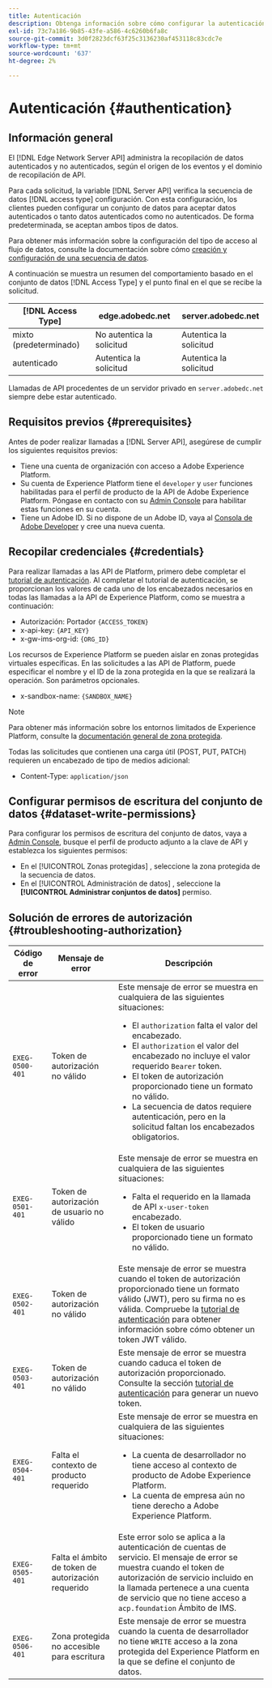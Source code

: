 ```yaml
---
title: Autenticación
description: Obtenga información sobre cómo configurar la autenticación para la API del servidor de red perimetral de Adobe Experience Platform.
exl-id: 73c7a186-9b85-43fe-a586-4c6260b6fa8c
source-git-commit: 3d0f2823dcf63f25c3136230af453118c83cdc7e
workflow-type: tm+mt
source-wordcount: '637'
ht-degree: 2%

---
```


# Autenticación {#authentication}

## Información general

El [!DNL Edge Network Server API] administra la recopilación de datos autenticados y no autenticados, según el origen de los eventos y el dominio de recopilación de API.

Para cada solicitud, la variable [!DNL Server API] verifica la secuencia de datos [!DNL access type] configuración. Con esta configuración, los clientes pueden configurar un conjunto de datos para aceptar datos autenticados o tanto datos autenticados como no autenticados. De forma predeterminada, se aceptan ambos tipos de datos.

Para obtener más información sobre la configuración del tipo de acceso al flujo de datos, consulte la documentación sobre cómo [creación y configuración de una secuencia de datos](../datastreams/overview.md#create).

A continuación se muestra un resumen del comportamiento basado en el conjunto de datos [!DNL Access Type] y el punto final en el que se recibe la solicitud.

| [!DNL Access Type] | edge.adobedc.net | server.adobedc.net |
|-----------------|-------------------------------|-----------------------|
| mixto (predeterminado) | No autentica la solicitud | Autentica la solicitud |
| autenticado | Autentica la solicitud | Autentica la solicitud |

Llamadas de API procedentes de un servidor privado en `server.adobedc.net` siempre debe estar autenticado.

## Requisitos previos {#prerequisites}

Antes de poder realizar llamadas a [!DNL Server API], asegúrese de cumplir los siguientes requisitos previos:

* Tiene una cuenta de organización con acceso a Adobe Experience Platform.
* Su cuenta de Experience Platform tiene el `developer` y `user` funciones habilitadas para el perfil de producto de la API de Adobe Experience Platform. Póngase en contacto con su [Admin Console](../access-control/home.md) para habilitar estas funciones en su cuenta.
* Tiene un Adobe ID. Si no dispone de un Adobe ID, vaya al [Consola de Adobe Developer](https://developer.adobe.com/console) y cree una nueva cuenta.

## Recopilar credenciales {#credentials}

Para realizar llamadas a las API de Platform, primero debe completar el [tutorial de autenticación](../landing/api-authentication.md). Al completar el tutorial de autenticación, se proporcionan los valores de cada uno de los encabezados necesarios en todas las llamadas a la API de Experience Platform, como se muestra a continuación:

* Autorización: Portador `{ACCESS_TOKEN}`
* x-api-key: `{API_KEY}`
* x-gw-ims-org-id: `{ORG_ID}`

Los recursos de Experience Platform se pueden aislar en zonas protegidas virtuales específicas. En las solicitudes a las API de Platform, puede especificar el nombre y el ID de la zona protegida en la que se realizará la operación. Son parámetros opcionales.

* x-sandbox-name: `{SANDBOX_NAME}`

>[!NOTE]
>
>Para obtener más información sobre los entornos limitados de Experience Platform, consulte la [documentación general de zona protegida](../sandboxes/home.md).

Todas las solicitudes que contienen una carga útil (POST, PUT, PATCH) requieren un encabezado de tipo de medios adicional:

* Content-Type: `application/json`

## Configurar permisos de escritura del conjunto de datos {#dataset-write-permissions}

Para configurar los permisos de escritura del conjunto de datos, vaya a [Admin Console](https://adminconsole.adobe.com), busque el perfil de producto adjunto a la clave de API y establezca los siguientes permisos:

* En el [!UICONTROL Zonas protegidas] , seleccione la zona protegida de la secuencia de datos.
* En el [!UICONTROL Administración de datos] , seleccione la **[!UICONTROL Administrar conjuntos de datos]** permiso.

## Solución de errores de autorización {#troubleshooting-authorization}

| Código de error | Mensaje de error | Descripción |
| --- | --- | --- |
| `EXEG-0500-401` | Token de autorización no válido | Este mensaje de error se muestra en cualquiera de las siguientes situaciones:  <ul><li>El `authorization` falta el valor del encabezado.</li><li>El `authorization` el valor del encabezado no incluye el valor requerido `Bearer` token.</li><li>El token de autorización proporcionado tiene un formato no válido.</li><li>La secuencia de datos requiere autenticación, pero en la solicitud faltan los encabezados obligatorios.</li></ul> |
| `EXEG-0501-401` | Token de autorización de usuario no válido | Este mensaje de error se muestra en cualquiera de las siguientes situaciones: <ul><li>Falta el requerido en la llamada de API `x-user-token` encabezado.</li><li>El token de usuario proporcionado tiene un formato no válido.</li></ul> |
| `EXEG-0502-401` | Token de autorización no válido | Este mensaje de error se muestra cuando el token de autorización proporcionado tiene un formato válido (JWT), pero su firma no es válida. Compruebe la [tutorial de autenticación](../landing/api-authentication.md) para obtener información sobre cómo obtener un token JWT válido. |
| `EXEG-0503-401` | Token de autorización no válido | Este mensaje de error se muestra cuando caduca el token de autorización proporcionado. Consulte la sección [tutorial de autenticación](../landing/api-authentication.md) para generar un nuevo token. |
| `EXEG-0504-401` | Falta el contexto de producto requerido | Este mensaje de error se muestra en cualquiera de las siguientes situaciones:  <ul><li>La cuenta de desarrollador no tiene acceso al contexto de producto de Adobe Experience Platform.</li><li>La cuenta de empresa aún no tiene derecho a Adobe Experience Platform.</li></ul> |
| `EXEG-0505-401` | Falta el ámbito de token de autorización requerido | Este error solo se aplica a la autenticación de cuentas de servicio. El mensaje de error se muestra cuando el token de autorización de servicio incluido en la llamada pertenece a una cuenta de servicio que no tiene acceso a `acp.foundation` Ámbito de IMS. |
| `EXEG-0506-401` | Zona protegida no accesible para escritura | Este mensaje de error se muestra cuando la cuenta de desarrollador no tiene `WRITE` acceso a la zona protegida del Experience Platform en la que se define el conjunto de datos. |
